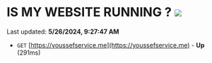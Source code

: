 # IS MY WEBSITE RUNNING ? [![](https://img.shields.io/static/v1?label=Sponsor&message=%E2%9D%A4&logo=GitHub&color=%23fe8e86)](https://github.com/sponsors/<username>)

Last updated: **5/26/2024, 9:27:47 AM**

- `GET` [https://youssefservice.me](https://youssefservice.me) - **Up** (291ms)
